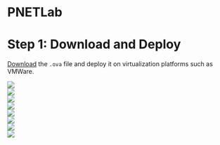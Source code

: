 # PNETLab

# Step 1: Download and Deploy
[Download](https://pnetlab.com/pages/download) the `.ova` file and deploy it on virtualization platforms such as VMWare.

<img src="https://github.com/user-attachments/assets/90d18099-6518-4741-bbd4-507d5d3a3ca8"/>
<br/>
<img src="https://github.com/user-attachments/assets/59843ef2-ce5f-4e95-90d8-d47dcb00b3bd"/>
<br/>
<img src="https://github.com/user-attachments/assets/2969fb07-53a9-42b4-ab31-26d19fd9f263"/>
<br/>
<img src="https://github.com/user-attachments/assets/a8c85304-fe59-4556-9ef3-b242f1d3a1c6"/>
<br/>
<img src="https://github.com/user-attachments/assets/f4924a73-b27f-48c5-9228-2cb548a6e499"/>
<br/>
<img src="https://github.com/user-attachments/assets/18018e6d-6956-4d56-8fb3-d278cd399016"/>
<br/>
<img src="https://github.com/user-attachments/assets/37b9aad6-c1a5-4530-bc50-aaa61b3e9687"/>
<br/>
<img src="https://github.com/user-attachments/assets/90ecad24-e0f3-4f2b-9949-859342ff1a0e"/>

